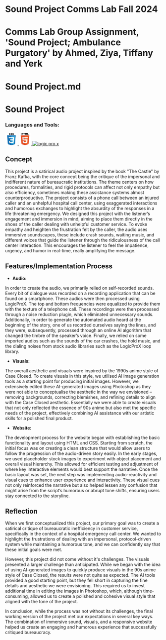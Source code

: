 # Sound Project Comms Lab Fall 2024
# Comms Lab Group Assignment, 'Sound Project; Ambulance Purgatory' by Ahmed, Ziya, Tiffany and Yerk

# Sound Project.md
# Sound Project 
<h3 align="left">Languages and Tools:</h3>
<p align="left"> 
  <a href="https://www.w3schools.com/css/" target="_blank" rel="noreferrer"> 
    <img src="https://raw.githubusercontent.com/devicons/devicon/master/icons/css3/css3-original-wordmark.svg" alt="css3" width="40" height="40"/> 
  </a> 
  <a href="https://www.w3.org/html/" target="_blank" rel="noreferrer"> 
    <img src="https://raw.githubusercontent.com/devicons/devicon/master/icons/html5/html5-original-wordmark.svg" alt="html5" width="40" height="40"/> 
  </a> 
  <a href="https://www.apple.com/logic-pro/" target="_blank" rel="noreferrer"> 
    <img src="https://help.apple.com/assets/654E7F8CD472768668095520/654E7F9560B6B45E960FE823/en_US/390711ce08c61bf054d3dc4dfb9080ae.png" alt="logic pro x" width="40" height="40"/> 
  </a>
</p>




## Concept
This project is a satirical audio project inspired by the book "The Castle" by Franz Kafka, with the core concept being the critique of the impersonal and indifferent nature of bureaucratic institutions. The theme centers on how procedures, formalities, and rigid protocols can affect not only empathy but also efficiency, sometimes making these assistance systems almost counterproductive. The project consists of a phone call between an injured caller and an unhelpful hospital call center, using exaggerated interactions and humorous exchanges to highlight the absurdity of the responses in a life threatening emergency. We designed this project with the listener’s engagement and immersion in mind, aiming to place them directly in the shoes of the caller dealing with unhelpful customer service. To evoke empathy and heighten the frustration felt by the caller, the audio uses immersive soundscapes, these include crash sounds, waiting music, and different voices that guide the listener through the ridiculousness of the call center interaction. This encourages the listener to feel the impatience, urgency, and humor in real-time, really amplifying the message.

## Features/Implementation Process


  - **Audio:**
    
In order to create the audio, we primarily relied on self-recorded sounds. Every bit of dialogue was recorded on a recording application that can be found on a smartphone. These audios were then processed using LogicProX. The top and bottom frequencies were equalized to provide them with the texture of a telephone call. These recordings were then processed through a noise reduction plugin, which eliminated unnecessary sounds. Additionally, in order to generate the automated audio heard at the beginning of the story, one of us recorded ourselves saying the lines, and they were, subsequently, processed through an online AI algorithm that changed the timbre of the speaker’s voice. Finally, we relied on some imported audios such as the sounds of the car crashes, the hold music, and the dialing noises from stock audio libraries such as the LogicProX loop library.

- **Visuals:**
  
The overall aesthetic and visuals were inspired by the 1990s anime style of Case Closed. To create visuals in this style, we utilised AI image generation tools as a starting point for producing initial images. However, we extensively edited these AI-generated images using Photoshop as they were not able to conceptualise the aesthetic in the way we envisioned – removing backgrounds, correcting blemishes, and refining details to align with the Case Closed aesthetic. Essentially we were able to create visuals that not only reflected the essence of 90s anime but also met the specific needs of the project, effectively combining AI assistance with our artistic skills for a polished final product.

- **Website:**
  
The development process for the website began with establishing the basic functionality and layout using HTML and CSS. Starting from scratch, the initial focus was on creating a clean structure that would allow users to follow the progression of the audio-driven story easily. In the early stages, we used placeholder stock images to experiment with object placement and overall visual hierarchy. This allowed for efficient testing and adjustment of where key interactive elements would best support the narrative. Once the basic layout was set, the next step was implementing audio-reactivity and visual cues to enhance user experience and interactivity. These visual cues not only reinforced the narrative but also helped lessen any confusion that might arise from the script’s humorous or abrupt tone shifts, ensuring users stay connected to the storyline.



## Reflection
When we first conceptualized this project, our primary goal was to create a satirical critique of bureaucratic inefficiency in customer service, specifically in the context of a hospital emergency call center. We wanted to highlight the frustrations of dealing with an impersonal, protocol-driven system while maintaining a humorous tone, and we can confidently say that these initial goals were met. 

However, this project did not come without it's challenges. The visuals presented a larger challenge than anticipated. While we began with the idea of using AI-generated images to quickly produce visuals in the 90s anime style of Case Closed, the results were not quite as expected. The AI tools provided a good starting point, but they fell short in capturing the fine details and aesthetic we were envisioning. This required us to invest additional time in editing the images in Photoshop, which, although time-consuming, allowed us to create a polished and cohesive visual style that aligned with the tone of the project.

In conclusion, while the process was not without its challenges, the final working version of the project met our expectations in several key ways. The combination of immersive sound, visuals, and a responsive website helped us create an engaging and humorous experience that successfully critiqued bureaucracy. 




